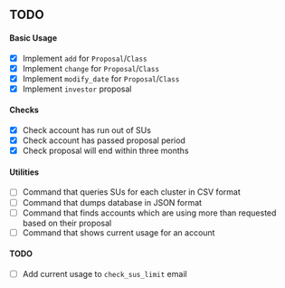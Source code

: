 TODO
---

#### Basic Usage

- [X] Implement `add` for `Proposal`/`Class`
- [X] Implement `change` for `Proposal`/`Class`
- [X] Implement `modify_date` for `Proposal`/`Class`
- [X] Implement `investor` proposal

#### Checks

- [X] Check account has run out of SUs
- [X] Check account has passed proposal period
- [X] Check proposal will end within three months

#### Utilities

- [ ] Command that queries SUs for each cluster in CSV format
- [ ] Command that dumps database in JSON format
- [ ] Command that finds accounts which are using more than requested based on
  their proposal
- [ ] Command that shows current usage for an account

#### TODO

- [ ] Add current usage to `check_sus_limit` email
